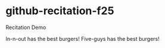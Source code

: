 # github-recitation-f25
Recitation Demo

In-n-out has the best burgers! 
Five-guys has the best burgers!

